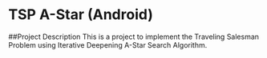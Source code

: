 # TSP A-Star (Android)

##Project Description
This is a project to implement the Traveling Salesman Problem using Iterative Deepening A-Star Search Algorithm.
